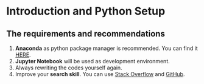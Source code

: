 # Introduction and Python Setup

## The requirements and recommendations

1. **Anaconda** as python package manager is recommended. You can find it [HERE](https://www.anaconda.com/products/individual).
2. **Jupyter Notebook** will be used as development environment.
3. Always rewriting the codes yourself again.
4. Improve your **search skill**. You can use [Stack Overflow](https://stackoverflow.com/) and [GitHub](https://github.com/).
